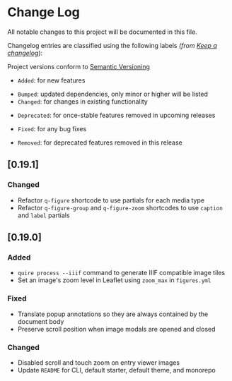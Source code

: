 # Change Log

All notable changes to this project will be documented in this file.

Changelog entries are classified using the following labels _(from [Keep a changelog](https://keepachangelog.com/en/1.0.0/)_):

Project versions conform to [Semantic Versioning](https://semver.org/)

- `Added`: for new features
* `Bumped`: updated dependencies, only minor or higher will be listed
* `Changed`: for changes in existing functionality
- `Deprecated`: for once-stable features removed in upcoming releases
* `Fixed`: for any bug fixes
- `Removed`: for deprecated features removed in this release


<a name="0.19.1"></a>

## [0.19.1]

### Changed
- Refactor `q-figure` shortcode to use partials for each media type
- Refactor `q-figure-group` and `q-figure-zoom` shortcodes to use `caption` and `label` partials

<a name="0.19.0"></a>

## [0.19.0]

### Added
- `quire process --iiif` command to generate IIIF compatible image tiles
- Set an image's zoom level in Leaflet using `zoom_max` in `figures.yml`

### Fixed
- Translate popup annotations so they are always contained by the document body
- Preserve scroll position when image modals are opened and closed

### Changed
- Disabled scroll and touch zoom on entry viewer images
- Update `README` for CLI, default starter, default theme, and monorepo
